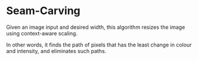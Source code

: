 # Seam-Carving
Given an image input and desired width, this algorithm resizes the image using context-aware scaling. 

In other words, it finds the path of pixels that has the least change in colour and intensity, and eliminates such paths.

